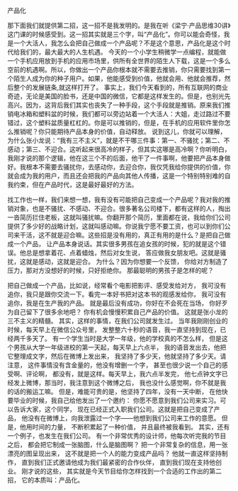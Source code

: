 产品化

那下面我们就提供第二招，这一招不是我发明的。是我在听《梁宁·产品思维30讲》这门课的时候感受到。这一招其实就是三个字，叫“产品化”。你可以能会奇怪，我是一个大活人，我怎么会把自己做成一个产品呢？不是这个意思，产品化是这个时代给我们的，最大最大的人生机遇。
今天的一个小学生稍微学一点编程，就能做一个手机应用放到手机的应用市场里，供所有全世界的陌生人下载，这是一个多么空前的机遇啊。所以，你做出一个产品你根本就不需要去推销，你只需要找到第一个陌生人成为你的种子用户。如果，他能感受到价值，他就会用、他就会推荐，然后整个的发展链条,就这样打开了。
事实上，我们今天看到的，所有互联网的商业奇迹，无论是美国的脸书，还是中国的微信，它都是这样发生的。但是，也别光先高兴。因为，这背后我们其实也丧失了一种手段，这个手段就是推销。原来我们推销电冰箱和塑料盆的时候，我们都可以旁边站着一个大活人：大姐，走过路过不要错过，这个塑料盆质量杠杠的。你是可以推销的，但是，在手机的应用软件里你怎么推销呢？你只能期待产品本身的价值，自动释放。
说到这儿，你就可以理解，为什么张小龙说：“我有三不主义”，就是不干哪三件事：第一、不骚扰；第二、不感动；第三、不迎合。这听起来很高冷的样子，但其实这哪是高冷啊？你听明白，我刚才说的那个逻辑，他在这三个不的后面，他干了一件事啊，他要把产品本身做好。我根本不需要去骚扰你，去感动你，去迎合你，我仅凭我给你提供的价值，你就会成为我的用户，而且还会把我的产品向其他人传播，这是一个特别特别难的自我约束，但在产品时代，这是最好最好的方法。

找工作也一样，我们来想一想，我有没有可能把自己变成一个产品呢？我对我的推销对象，也是不骚扰、不感动、不迎合。很多著名公司楼下，都有这样的人，掏出一沓简历拦住老板，这就叫骚扰嘛。你翻开那个简历，里面都在说，我给你们公司提供了多少好的战略计划，这就叫感动嘛。你说我宁愿不要工资，也可以到你们公司来干活，这不就是迎合嘛。这些招是没有用的，真正有用的是什么？是把自己做成一个产品，
让产品本身说话。其实很多男孩在追女孩的时候，犯的就是这个错误。他总是想拿着花、点着蜡烛，然后对女生说，
答应做我女朋友吧。这就是骚扰，这就是感动，这就是迎合。
为什么？因为你想要一个反馈，
你给对方制造了压力，那对方没想好的时候，只好拒绝你。
那最聪明的男孩子是怎样的呢？

把自己做成一个产品，比如说，经常看个电影把影评、感受发给对方，
我可没有追你，我只是跟你交流一下。看完一本好书把对这本书的观感发给你，
我可没有追你，我是在生产我的产品。
就是最后没有成功，你好在不会死在当场，
你好歹为自己留下了很多余地吧？
你有机会慢慢积累自己产品的价值。
这就是张小龙的三不主义的精髓。
其实，这样的事情，在我们公司就发生过。
当年我刚刚创业的时候，每天早上在微信公众号里，
发整整六十秒的语音，我一直坚持到现在，已经两千多天了。
有一个学生当时是大学一年级，他的学校真的不怎么样，
但是这个男孩从大学一年级进校的第一天起，每天早上六点半，
我的语音发出去，他把它整理成文字，然后在微博上发出来，
我坚持了多少天，他就坚持了多少天。请注意，
这件事情没有含金量的，他没有增删一个字，
甚至也很少说一个自己的感受啊、评论啊，
都没有，就是这样。每天早上，我六点半发完，
他七点钟文字已经发上微博，那当时，我注意到这个微博之后，
我也没什么感觉啊，你不就是我的话的搬运工嘛。
但是，难能可贵的是，他坚持了四年，没有一天中断，
在他快要毕业的时候，我自己给他发出了一个邀约：
你愿不愿意到我们公司来实习。可以告诉大家，这个同学，
现在已经正式入职我们公司。这就是把自己变成了产品，
他没有在微博上，向我泄露过一个字——他想到我们公司来工作的意愿。
但是，他用时间的力量，
不断积累起了一种价值，
并且最终被我看到。
其实，还有一个例子，也发生在我们公司。
有一个非常优秀的设计师，他每次听完我的节目之后，
都会把它制成一张脑图，什么是脑图啊？
把一个非常复杂的信息，用一张漂亮的图呈现出来，
这不就是把一个人的能力变成产品吗？
他就一直这样坚持制作，
直到我们正式邀请他成为我们最紧密的合作伙伴，
直到我们现在支持他创业。
刚才说的这些，
其实就是今天节目给你怎样找到一个合适的工作出的第二招，
它的本质叫：产品化。